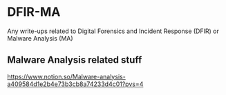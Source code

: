 # DFIR-MA
Any write-ups related to Digital Forensics and Incident Response (DFIR) or Malware Analysis (MA)


## Malware Analysis related stuff
https://www.notion.so/Malware-analysis-a409584d1e2b4e73b3cb8a74233d4c01?pvs=4
